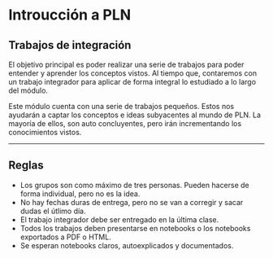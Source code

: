 # Introucción a PLN

## Trabajos de integración

El objetivo principal es poder realizar una serie de trabajos para poder entender y aprender los conceptos vistos.
Al tiempo que, contaremos con un trabajo integrador para aplicar de forma integral lo estudiado a lo largo del módulo.

Este módulo cuenta con una serie de trabajos pequeños. Estos nos ayudarán a captar los conceptos e ideas subyacentes al mundo de PLN.
La mayoría de ellos, son auto concluyentes, pero irán incrementando los conocimientos vistos.

---

## Reglas

* Los grupos son como máximo de tres personas. Pueden hacerse de forma individual, pero no es la idea.
* No hay fechas duras de entrega, pero no se van a corregir y sacar dudas el útlimo día.
* El trabajo integrador debe ser entregado en la última clase.
* Todos los trabajos deben presentarse en notebooks o los notebooks exportados a PDF o HTML.
* Se esperan notebooks claros, autoexplicados y documentados.

